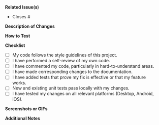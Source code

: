 <!--
Thank you for your contribution! Please provide a clear description of your changes.
It's a good practice to use a conventional commit message style for the PR title.
Examples:
- feat(user): Add user profile page
- fix(api): Correct pagination error in product endpoint
- docs(readme): Update setup instructions
-->

**Related Issue(s)**
<!-- Link to the issue(s) that this PR addresses. Use keywords like "Closes #123" to automatically close the issue when the PR is merged. -->
- Closes #

**Description of Changes**
<!--
Please include a summary of the changes and the reasoning behind them.
- What was the motivation for this change?
- What problem does it solve?
- What is the new behavior?
-->

**How to Test**
<!--
Please describe the steps needed to manually test your changes. This helps the reviewer verify that everything works as expected.
1. Checkout this branch.
2. Run `...` to start the environment.
3. Navigate to `...` in the app.
4. Verify that `...` now happens.
-->

**Checklist**
<!-- Go over all the following points, and put an `x` in all the boxes that apply. -->
- [ ] My code follows the style guidelines of this project.
- [ ] I have performed a self-review of my own code.
- [ ] I have commented my code, particularly in hard-to-understand areas.
- [ ] I have made corresponding changes to the documentation.
- [ ] I have added tests that prove my fix is effective or that my feature works.
- [ ] New and existing unit tests pass locally with my changes.
- [ ] I have tested my changes on all relevant platforms (Desktop, Android, iOS).

**Screenshots or GIFs**
<!-- For UI changes, a before-and-after screenshot or a GIF is incredibly helpful. -->

**Additional Notes**
<!-- Any other information that is important for this PR, such as performance implications, deployment notes, etc. -->
